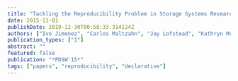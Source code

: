 ```yaml
---
title: "Tackling the Reproducibility Problem in Storage Systems Research with Declarative Experiment Specifications"
date: 2015-11-01
publishDate: 2019-12-30T00:58:33.314124Z
authors: ["Ivo Jimenez", "Carlos Maltzahn", "Jay Lofstead", "Kathryn Mohror", "Adam Moody", "Remzi Arpaci-Dusseau", "Andrea Arpaci-Dusseau"]
publication_types: ["1"]
abstract: ""
featured: false
publication: "*PDSW'15*"
tags: ["papers", "reproducibility", "declarative"]
---
```


